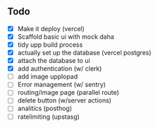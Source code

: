 
## Todo 
- [x] Make it deploy (vercel)
 - [x] Scaffold basic ui with mock daha 
  - [x] tidy upp build process
 - [x] actually set up the database (vercel postgres)
- [x] attach the database to ui
- [x] add authentication (w/ clerk)
- [ ] add image upplopad 
- [ ] Error management  (w/ sentry)
- [ ] routing/image page (parallel route)
-  [ ] delete button (w/server actions)
- [ ] analitics (posthog)
- [ ] ratelimiting (upstasg)